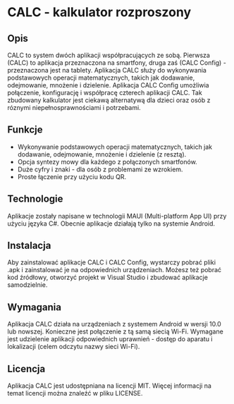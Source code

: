 # CALC - kalkulator rozproszony

## Opis
CALC to system dwóch aplikacji współpracujących ze sobą. Pierwsza (CALC) to aplikacja przeznaczona na smartfony, druga zaś (CALC Config) - przeznaczona jest na tablety. Aplikacja CALC służy do wykonywania podstawowych operacji matematycznych, takich jak dodawanie, odejmowanie, mnożenie i dzielenie. Aplikacja CALC Config umożliwia połączenie, konfigurację i współpracę czterech aplikacji CALC.
Tak zbudowany kalkulator jest ciekawą alternatywą dla dzieci oraz osób z róznymi niepełnosprawnościami i potrzebami. 

## Funkcje
- Wykonywanie podstawowych operacji matematycznych, takich jak dodawanie, odejmowanie, mnożenie i dzielenie (z resztą).
- Opcja syntezy mowy dla każdego z połączonych smartfonów.
- Duże cyfry i znaki - dla osób z problemami ze wzrokiem.
- Proste łączenie przy użyciu kodu QR.

## Technologie
Aplikacje zostały napisane w technologii MAUI (Multi-platform App UI) przy użyciu języka C#.
Obecnie aplikacje działają tylko na systemie Android.

## Instalacja
Aby zainstalować aplikacje CALC i CALC Config, wystarczy pobrać pliki .apk i zainstalować je na odpowiednich urządzeniach.
Możesz też pobrać kod źródłowy, otworzyć projekt w Visual Studio i zbudować aplikacje samodzielnie.

## Wymagania
Aplikacja CALC działa na urządzeniach z systemem Android w wersji 10.0 lub nowszej.
Konieczne jest połączenie z tą samą siecią Wi-Fi.
Wymagane jest udzielenie aplikacji odpowiednich uprawnień - dostęp do aparatu i lokalizacji (celem odczytu nazwy sieci Wi-Fi).

## Licencja
Aplikacja CALC jest udostępniana na licencji MIT. Więcej informacji na temat licencji można znaleźć w pliku LICENSE.